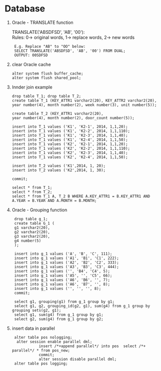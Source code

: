 # Database

1. Oracle - TRANSLATE function

      TRANSLATE('ABSDFSD', 'AB', '00'): <br/>
      Rules: 0-> original words, 1-> replace words, 2-> new words
    
        E.g. Replace "AB" to "OO" below:
        SELECT TRANSLATE('ABSDFSD', 'AB', '00') FROM DUAL;
        OUTPUT: 00SDFSD

2. clear Oracle cache

    `alter system flush buffer_cache;`<br/>
    `alter system flush shared_pool;`

3. Innder join example<br/> 

       drop table T_1; drop table T_2;
       create table T_1 (KEY_ATTR1 varchar2(20), KEY_ATTR2 varchar2(20),
       year number(4), month number(2), week number(3), unit number(5));
       
       create table T_2 (KEY_ATTR1 varchar2(20),
       year number(4), month number(2), door_count number(5));
       
       insert into T_1 values ('K1', 'K2-1', 2014, 1,1,20);
       insert into T_1 values ('K1', 'K2-2', 2014, 1,1,110);
       insert into T_1 values ('K1', 'K2-3', 2014, 1,1,40);
       insert into T_1 values ('K1', 'K2-4', 2014, 1,1,50);
       insert into T_1 values ('K2', 'K2-1', 2014, 1,1,20);
       insert into T_1 values ('K2', 'K2-2', 2014, 1,1,110);
       insert into T_1 values ('K2', 'K2-3', 2014, 1,1,40);
       insert into T_1 values ('K2', 'K2-4', 2014, 1,1,50);
       
       insert into T_2 values ('K1',2014, 1, 20);
       insert into T_2 values ('K2',2014, 1, 30);
       
       commit;
       
       select * from T_1;
       select * from T_2;
       select * from T_1 A, T_2 B WHERE A.KEY_ATTR1 = B.KEY_ATTR1 AND A.YEAR = B.YEAR AND A.MONTH = B.MONTH;

4. Oracle - Grouping function
        
        drop table g_1;
        create table G_1 (
        g1 varchar2(20),
        g2 varchar2(20),
        g3 varchar2(20),
        g4 number(5)
        );
        
        insert into g_1 values ('A', 'B', 'C', 111);
        insert into g_1 values ('A1', 'B1', 'C1', 222);
        insert into g_1 values ('A2', 'B2', 'C2', 333);
        insert into g_1 values ('A3', 'B3', 'C3', 444);
        insert into g_1 values ('', 'B4', 'C4', 5);
        insert into g_1 values ('A5', '', 'C5', 66);
        insert into g_1 values ('A6', 'B6', '', 7);
        insert into g_1 values ('A6', 'B7', '', 8);
        insert into g_1 values ('', '', '', 8);
        commit;
        
        select g1, grouping(g1) from g_1 group by g1;
        select g1, g2, grouping_id(g2, g1), sum(g4) from g_1 group by grouping sets(g2, g1);
        select g1, sum(g4) from g_1 group by g1;
        select g2, sum(g4) from g_1 group by g2;

5. insert data in parallel

        alter table pos nologging;
         alter session enable parallel dml;
                   insert /*+append parallel*/ into pos  select /*+  parallel*/ * from pos_new;
                   commit;
                   alter session disable parallel dml;
        alter table pos logging;